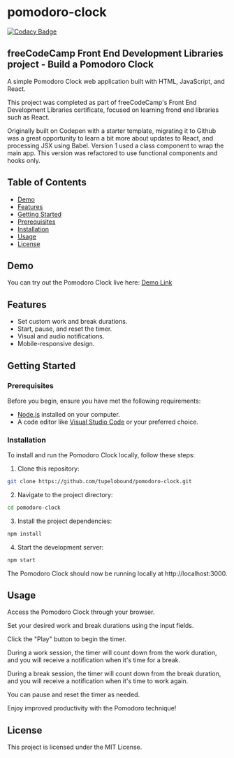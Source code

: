 # pomodoro-clock

[![Codacy Badge](https://app.codacy.com/project/badge/Grade/90ab92e13d5c4f669eabaf58adc27673)](https://app.codacy.com/gh/tupelobound/pomodoro-clock/dashboard?utm_source=gh&utm_medium=referral&utm_content=&utm_campaign=Badge_grade)

## freeCodeCamp Front End Development Libraries project - Build a Pomodoro Clock

A simple Pomodoro Clock web application built with HTML, JavaScript, and React.

This project was completed as part of freeCodeCamp's Front End Development Libraries certificate, focused on learning frond end libraries such as React.

Originally built on Codepen with a starter template, migrating it to Github was a great opportunity to learn a bit more about updates to React, and processing JSX using Babel. Version 1 used a class component to wrap the main app. This version was refactored to use functional components and hooks only.

## Table of Contents

-   [Demo](#demo)
-   [Features](#features)
-   [Getting Started](#getting-started)
  - [Prerequisites](#prerequisites)
  - [Installation](#installation)
-   [Usage](#usage)
-   [License](#license)

## Demo

You can try out the Pomodoro Clock live here: [Demo Link](https://tupelobound.github.io/pomodoro-clock/)

## Features

-   Set custom work and break durations.
-   Start, pause, and reset the timer.
-   Visual and audio notifications.
-   Mobile-responsive design.

## Getting Started

### Prerequisites

Before you begin, ensure you have met the following requirements:

-   [Node.js](https://nodejs.org/) installed on your computer.
-   A code editor like [Visual Studio Code](https://code.visualstudio.com/) or your preferred choice.

### Installation

To install and run the Pomodoro Clock locally, follow these steps:

1.  Clone this repository:
```bash
git clone https://github.com/tupelobound/pomodoro-clock.git
```

2.  Navigate to the project directory:

```bash
cd pomodoro-clock
```

3.  Install the project dependencies:

```bash
npm install
```

4.  Start the development server:

```bash
npm start
```

The Pomodoro Clock should now be running locally at http://localhost:3000.

## Usage

Access the Pomodoro Clock through your browser.

Set your desired work and break durations using the input fields.

Click the "Play" button to begin the timer.

During a work session, the timer will count down from the work duration, and you will receive a notification when it's time for a break.

During a break session, the timer will count down from the break duration, and you will receive a notification when it's time to work again.

You can pause and reset the timer as needed.

Enjoy improved productivity with the Pomodoro technique!

## License

This project is licensed under the MIT License.
